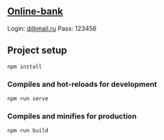 ## [Online-bank](https://vue-online-bank-9feaf.web.app/)

Login: d@mail.ru
Pass: 123456

## Project setup

```
npm install
```

### Compiles and hot-reloads for development

```
npm run serve
```

### Compiles and minifies for production

```
npm run build
